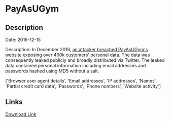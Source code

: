 # PayAsUGym

## Description

Date: 2016-12-15

Description:
In December 2016, <a href="https://twitter.com/real_1x0123/status/809443917984911364" target="_blank" rel="noopener">an attacker breached PayAsUGym's website</a> exposing over 400k customers' personal data. The data was consequently leaked publicly and broadly distributed via Twitter. The leaked data contained personal information including email addresses and passwords hashed using MD5 without a salt.


['Browser user agent details', 'Email addresses', 'IP addresses', 'Names', 'Partial credit card data', 'Passwords', 'Phone numbers', 'Website activity']

## Links

[Download Link](https://link-to.net/1229997/994.6170084477754/dynamic/?r=aHR0cHM6Ly93d3cubWVkaWFmaXJlLmNvbS92aWV3L3cyaUlMMDFuc0NjbHVEeS9wYXlhc3VneW0uY29tL2ZpbGU=)